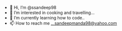 - 👋 Hi, I’m @ssandeep98
- 👀 I’m interested in cooking and travelling...
- 🌱 I’m currently learning how to code..
- 📫 How to reach me ...sandeepmanda98@yahoo.com

<!---
ssandeep98/ssandeep98 is a ✨ special ✨ repository because its `README.md` (this file) appears on your GitHub profile.
You can click the Preview link to take a look at your changes.
--->

